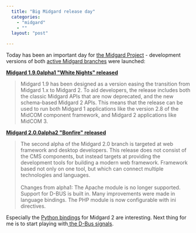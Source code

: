 ```yaml
---
  title: "Big Midgard release day"
  categories: 
    - "midgard"
    - ""
  layout: "post"

---
```

<p>
Today has been an important day for <a href="http://www.midgard-project.org/">the Midgard Project</a> - development versions of both <a href="http://bergie.iki.fi/blog/some_midgard_roadmapping/">active Midgard branches</a> were launched:
</p><p>
<strong><a href="http://www.midgard-project.org/updates/view/1214399790.html">Midgard 1.9.0alpha1 "White Nights" released</a></strong>
</p><blockquote>
Midgard 1.9 has been designed as a version easing the transition from Midgard 1.x to Midgard 2. To aid developers, the release includes both the classic Midgard APIs that are now deprecated, and the new schema-based Midgard 2 APIs. This means that the release can be used to run both Midgard 1 applications like the version 2.8 of the MidCOM component framework, and Midgard 2 applications like MidCOM 3. 
</blockquote><p>
<strong><a href="http://www.midgard-project.org/updates/view/1214393685.html">Midgard 2.0.0alpha2 "Bonfire" released</a></strong>
</p><blockquote>
The second alpha of the Midgard 2.0 branch is targeted at web framework and desktop developers. This release does not consist of the CMS components, but instead targets at providing the development tools for building a modern web framework. Framework based not only on one tool, but which can connect multiple technologies and languages. 
<br /><br />Changes from alpha1: The Apache module is no longer supported. Support for D-BUS is built in. Many improvements were made in language bindings. The PHP module is now configurable with ini directives. 
</blockquote><p>
Especially the <a href="http://www.midgard-project.org/documentation/python_midgard/">Python bindings</a> for Midgard 2 are interesting. Next thing for me is to start playing with<a href="http://bergie.iki.fi/blog/interprocess_communications_in_midgard-d-bus_comes_to_the_web/"> the D-Bus signals</a>.
</p>
